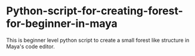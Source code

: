 # Python-script-for-creating-forest-for-beginner-in-maya
This is beginner level python script to create a small forest like structure in Maya's code editor.
